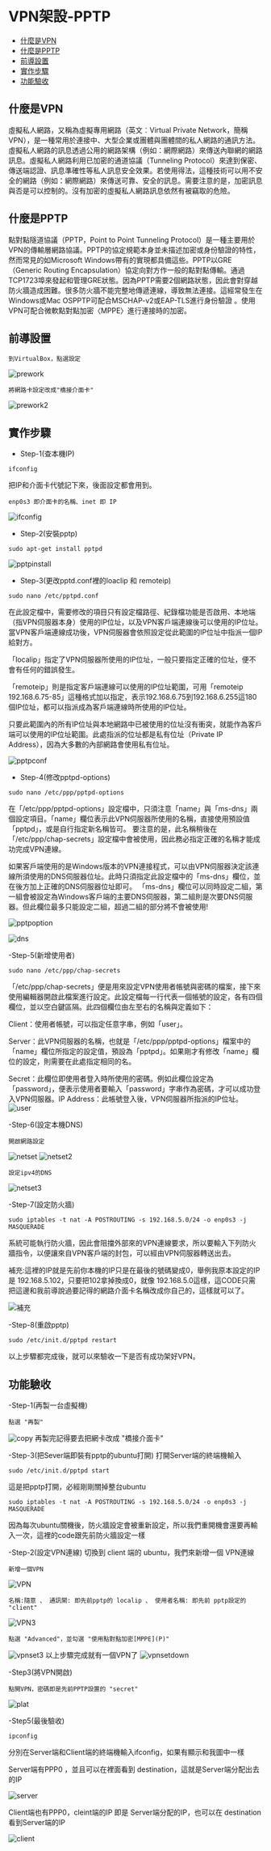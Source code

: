 # VPN架設-PPTP

<!-- vim-markdown-toc GFM -->
* [什麼是VPN](#什麼是vpn)
* [什麼是PPTP](#什麼是pptp)
* [前導設置](#前導設置)
* [實作步驟](#實作步驟)
* [功能驗收](#功能驗收)

<!-- vim-markdown-toc -->

## 什麼是VPN
虛擬私人網路，又稱為虛擬專用網路（英文︰Virtual Private Network，簡稱VPN），是一種常用於連接中、大型企業或團體與團體間的私人網路的通訊方法。虛擬私人網路的訊息透過公用的網路架構（例如：網際網路）來傳送內聯網的網路訊息。虛擬私人網路利用已加密的通道協議（Tunneling Protocol）來達到保密、傳送端認證、訊息準確性等私人訊息安全效果。若使用得法，這種技術可以用不安全的網路（例如：網際網路）來傳送可靠、安全的訊息。需要注意的是，加密訊息與否是可以控制的。沒有加密的虛擬私人網路訊息依然有被竊取的危險。

## 什麼是PPTP
點對點隧道協議（PPTP，Point to Point Tunneling Protocol）是一種主要用於VPN的傳輸層網路協議。PPTP的協定規範本身並未描述加密或身份驗證的特性，然而常見的如Microsoft Windows帶有的實現都具備這些。PPTP以GRE（Generic Routing Encapsulation）協定向對方作一般的點對點傳輸。通過TCP1723埠來發起和管理GRE狀態。因為PPTP需要2個網路狀態，因此會對穿越防火牆造成困難。很多防火牆不能完整地傳遞連線，導致無法連接。這經常發生在Windows或Mac OSPPTP可配合MSCHAP-v2或EAP-TLS進行身份驗證 。使用VPN可配合微軟點對點加密〈MPPE〉進行連接時的加密。

## 前導設置

```
到VirtualBox，點選設定
```
![prework](pic/prework.jpg)

```
將網路卡設定改成"橋接介面卡"
```
![prework2](pic/prework2.png)

## 實作步驟
- Step-1(查本機IP)

```
ifconfig
```
把IP和介面卡代號記下來，後面設定都會用到。

```
enp0s3 即介面卡的名稱、inet 即 IP  
```
![ifconfig](pic/ifconfig.png)



- Step-2(安裝pptp)

```
sudo apt-get install pptpd
```
![pptpinstall](pic/pptpinstall.png)



- Step-3(更改pptd.conf裡的loaclip 和 remoteip)

```
sudo nano /etc/pptpd.conf
```

在此設定檔中，需要修改的項目只有設定檔路徑、紀錄檔功能是否啟用、本地端（指VPN伺服器本身）使用的IP位址，以及VPN客戶端連線後可以使用的IP位址。當VPN客戶端連線成功後，VPN伺服器會依照設定從此範圍的IP位址中指派一個IP給對方。

「localip」指定了VPN伺服器所使用的IP位址，一般只要指定正確的位址，便不會有任何的錯誤發生。

「remoteip」則是指定客戶端連線可以使用的IP位址範圍，可用「remoteip 192.168.6.75-85」這種格式加以指定，表示192.168.6.75到192.168.6.255這180個IP位址，都可以指派成為客戶端連線時所使用的IP位址。

只要此範圍內的所有IP位址與本地網路中已被使用的位址沒有衝突，就能作為客戶端可以使用的IP位址範圍。此處指派的位址都是私有位址（Private IP Address），因為大多數的內部網路會使用私有位址。

![pptpconf](pic/pptpconf.png)



- Step-4(修改pptpd-options)

```
sudo nano /etc/ppp/pptpd-options
```
在「/etc/ppp/pptpd-options」設定檔中，只須注意「name」與「ms-dns」兩個設定項目。「name」欄位表示此VPN伺服器所使用的名稱，直接使用預設值「pptpd」，或是自行指定新名稱皆可。
要注意的是，此名稱稍後在「/etc/ppp/chap-secrets」設定檔中會被使用，因此務必指定正確的名稱才能成功完成VPN連線。

如果客戶端使用的是Windows版本的VPN連接程式，可以由VPN伺服器決定該連線所須使用的DNS伺服器位址。此時只須指定此設定檔中的「ms-dns」欄位，並在後方加上正確的DNS伺服器位址即可。
「ms-dns」欄位可以同時設定二組，第一組會被設定為Windows客戶端的主要DNS伺服器，第二組則是次要DNS伺服器。但此欄位最多只能設定二組，超過二組的部分將不會被使用!

![pptpoption](pic/pptpoption.png)

![dns](pic/dns.png)


-Step-5(新增使用者)

```
sudo nano /etc/ppp/chap-secrets
```
「/etc/ppp/chap-secrets」便是用來設定VPN使用者帳號與密碼的檔案，接下來使用編輯器開啟此檔案進行設定。此設定檔每一行代表一個帳號的設定，各有四個欄位，並以空白鍵區隔。此四個欄位由左至右的名稱與定義如下：

Client：使用者帳號，可以指定任意字串，例如「user」。

Server：此VPN伺服器的名稱，也就是「/etc/ppp/pptpd-options」檔案中的「name」欄位所指定的設定值，預設為「pptpd」。如果剛才有修改「name」欄位的設定，則需要在此處指定相同的名。

Secret：此欄位即使用者登入時所使用的密碼。例如此欄位設定為「password」，便表示使用者要輸入「password」字串作為密碼，才可以成功登入VPN伺服器。IP Address：此帳號登入後，VPN伺服器所指派的IP位址。
![user](pic/user.png)



-Step-6(設定本機DNS)
```
開啟網路設定
```
![netset](pic/netset.jpg)
![netset2](pic/netset2.jpg)

```
設定ipv4的DNS
```
![netset3](pic/netset3.jpg)



-Step-7(設定防火牆)

```
sudo iptables -t nat -A POSTROUTING -s 192.168.5.0/24 -o enp0s3 -j MASQUERADE
```
系統可能執行防火牆，因此會阻擋外部來的VPN連線要求，所以要輸入下列防火牆指令，以便讓來自VPN客戶端的封包，可以經由VPN伺服器轉送出去。

補充:這裡的IP就是先前你本機的IP只是在最後的號碼變成0，舉例我原本設定的IP是 192.168.5.102，只要把102拿掉換成0，就像 192.168.5.0這樣，這CODE只需把這邊和我前導說過要記得的網路介面卡名稱改成你自己的，這樣就可以了。

![補充](pic/補充.png)



-Step-8(重啟pptp)

```
sudo /etc/init.d/pptpd restart

```
以上步驟都完成後，就可以來驗收一下是否有成功架好VPN。

## 功能驗收

-Step-1(再製一台虛擬機)
```
點選 "再製"
```
![copy](pic/copy.png)
再製完記得要去把網卡改成 "橋接介面卡"

-Step-3(把Sever端即裝有pptp的ubuntu打開)
打開Server端的終端機輸入

```
sudo /etc/init.d/pptpd start
```
這是把pptp打開，必經剛剛關掉整台ubuntu
```
sudo iptables -t nat -A POSTROUTING -s 192.168.5.0/24 -o enp0s3 -j MASQUERADE
```
因為每次ubuntu關機後，防火牆設定會被重新設定，所以我們重開機會還要再輸入一次，這裡的code跟先前防火牆設定一樣

-Step-2(設定VPN連線)
切換到 client 端的 ubuntu，我們來新增一個 VPN連線

```
新增一個VPN
```
![VPN](pic/VPN.jpg)

```
名稱:隨意 、 通訊閘: 即先前pptp的 localip 、 使用者名稱: 即先前 pptp設定的 "client"
```

![VPN3](pic/VPN3.png)

```
點選 "Advanced"，並勾選 "使用點對點加密[MPPE](P)"
```
![vpnset3](pic/vpnset3.png)
以上步驟完成就有一個VPN了
![vpnsetdown](pic/vpnsetdown.png)

-Step3(將VPN開啟)

```
點開VPN，密碼即是先前PPTP設置的 "secret" 
```
![plat](pic/plat.png)

-Step5(最後驗收)
```
ipconfig
```
分別在Server端和Client端的終端機輸入ifconfig，如果有顯示和我圖中一樣

Server端有PPP0 ，並且可以在裡面看到 destination，這就是Server端分配出去的IP

![server](pic/server.png)


Client端也有PPP0，cleint端的IP 即是 Server端分配的IP，也可以在 destination看到Server端的IP

![client](pic/client.png)


